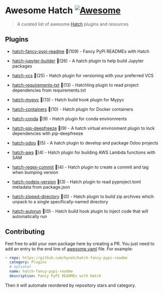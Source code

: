 # Awesome Hatch [![Awesome](https://awesome.re/badge-flat.svg)](https://github.com/sindresorhus/awesome)

> A curated list of awesome [Hatch](https://hatch.pypa.io/latest/) plugins and resources


## Plugins
  
- [hatch-fancy-pypi-readme](https://github.com/hynek/hatch-fancy-pypi-readme) 🌟(109) - Fancy PyPI READMEs with Hatch
  
- [hatch-jupyter-builder](https://github.com/jupyterlab/hatch-jupyter-builder) 🌟(26) - A hatch plugin to help build Jupyter packages
  
- [hatch-vcs](https://github.com/ofek/hatch-vcs) 🌟(25) - Hatch plugin for versioning with your preferred VCS
  
- [hatch-requirements-txt](https://github.com/repo-helper/hatch-requirements-txt) 🌟(13) - Hatchling plugin to read project dependencies from requirements.txt
  
- [hatch-mypyc](https://github.com/ofek/hatch-mypyc) 🌟(13) - Hatch build hook plugin for Mypyc
  
- [hatch-containers](https://github.com/ofek/hatch-containers) 🌟(10) - Hatch plugin for Docker containers
  
- [hatch-conda](https://github.com/OldGrumpyViking/hatch-conda) 🌟(9) - Hatch plugin for conda environments
  
- [hatch-pip-deepfreeze](https://github.com/sbidoul/hatch-pip-deepfreeze) 🌟(9) - A hatch virtual environment plugin to lock dependencies with pip-deepfreeze
  
- [hatch-odoo](https://github.com/acsone/hatch-odoo) 🌟(5) - A hatch plugin to develop and package Odoo projects
  
- [hatch-aws](https://github.com/aka-raccoon/hatch-aws) 🌟(4) - Hatch plugin for building AWS Lambda functions with SAM
  
- [hatch-regex-commit](https://github.com/frankie567/hatch-regex-commit) 🌟(4) - Hatch plugin to create a commit and tag when bumping version
  
- [hatch-nodejs-version](https://github.com/agoose77/hatch-nodejs-version) 🌟(3) - Hatch plugin to read pyproject.toml metadata from package.json
  
- [hatch-zipped-directory](https://github.com/dairiki/hatch-zipped-directory) 🌟(0) - Hatch plugin to build zip archives which unpack to a single specifically-named directory
  
- [hatch-autorun](https://github.com/ofek/hatch-autorun) 🌟(0) - Hatch build hook plugin to inject code that will automatically run
  


## Contributing

Feel free to add your own package here by creating a PR. You just need to add an entry to the end line of [awesome.yaml](./awesome.yaml) file.
For example:

```yaml
- repo: https://github.com/hynek/hatch-fancy-pypi-readme
  category: Plugins
  # optional
  name: hatch-fancy-pypi-readme
  description: Fancy PyPI READMEs with Hatch
```

Then it will automate reordered by repository stars and category.